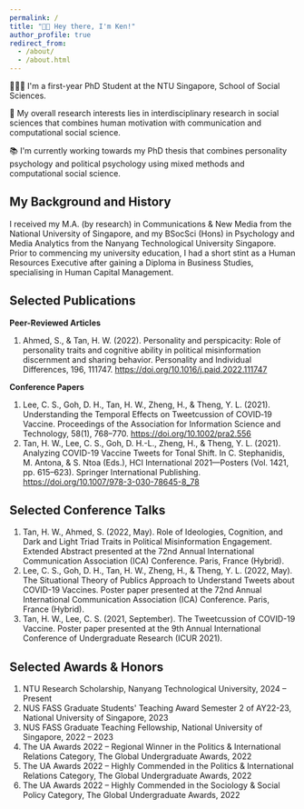 ```yaml
---
permalink: /
title: "👋🏻 Hey there, I'm Ken!"
author_profile: true
redirect_from: 
  - /about/
  - /about.html
---
```

🧑🏻‍💻 I'm a first-year PhD Student at the NTU Singapore, School of Social Sciences.

📑 My overall research interests lies in interdisciplinary research in social sciences that combines human motivation with communication and computational social science. 

📚 I'm currently working towards my PhD thesis that combines personality psychology and political psychology using mixed methods and computational social science.


## My Background and History
I received my M.A. (by research) in Communications & New Media from the National University of Singapore, and my BSocSci (Hons) in Psychology and Media Analytics from the Nanyang Technological University Singapore. Prior to commencing my university education, I had a short stint as a Human Resources Executive after gaining a Diploma in Business Studies, specialising in Human Capital Management. 


## Selected Publications
**Peer-Reviewed Articles**
1. Ahmed, S., & Tan, H. W. (2022). Personality and perspicacity: Role of personality traits and cognitive ability in political misinformation discernment and sharing behavior. Personality and Individual Differences, 196, 111747. https://doi.org/10.1016/j.paid.2022.111747

**Conference Papers**
1. Lee, C. S., Goh, D. H., Tan, H. W., Zheng, H., & Theng, Y. L. (2021). Understanding the Temporal Effects on Tweetcussion of COVID‐19 Vaccine. Proceedings of the Association for Information Science and Technology, 58(1), 768–770. https://doi.org/10.1002/pra2.556
2. Tan, H. W., Lee, C. S., Goh, D. H.-L., Zheng, H., & Theng, Y. L. (2021). Analyzing COVID-19 Vaccine Tweets for Tonal Shift. In C. Stephanidis, M. Antona, & S. Ntoa (Eds.), HCI International 2021—Posters (Vol. 1421, pp. 615–623). Springer International Publishing. https://doi.org/10.1007/978-3-030-78645-8_78


## Selected Conference Talks 
1. Tan, H. W., Ahmed, S. (2022, May). Role of Ideologies, Cognition, and Dark and Light Triad Traits in Political Misinformation Engagement. Extended Abstract presented at the 72nd Annual International Communication Association (ICA) Conference. Paris, France (Hybrid).
2. Lee, C. S., Goh, D. H., Tan, H. W., Zheng, H., & Theng, Y. L. (2022, May). The Situational Theory of Publics Approach to Understand Tweets about COVID-19 Vaccines. Poster paper presented at the 72nd Annual International Communication Association (ICA) Conference. Paris, France (Hybrid).
3. Tan, H. W., Lee, C. S. (2021, September). The Tweetcussion of COVID-19 Vaccine. Poster paper presented at the 9th Annual International Conference of Undergraduate Research (ICUR 2021).


## Selected Awards & Honors
1. NTU Research Scholarship, Nanyang Technological University, 2024 – Present
2. NUS FASS Graduate Students' Teaching Award Semester 2 of AY22-23, National University of Singapore, 2023
3. NUS FASS Graduate Teaching Fellowship, National University of Singapore, 2022 – 2023
4. The UA Awards 2022 – Regional Winner in the Politics & International Relations Category, The Global Undergraduate Awards, 2022
5. The UA Awards 2022 – Highly Commended in the Politics & International Relations Category, The Global Undergraduate Awards, 2022
6. The UA Awards 2022 – Highly Commended in the Sociology & Social Policy Category, The Global Undergraduate Awards, 2022